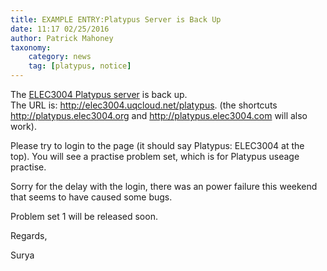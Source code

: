 ```yaml
---
title: EXAMPLE ENTRY:Platypus Server is Back Up
date: 11:17 02/25/2016
author: Patrick Mahoney
taxonomy:
    category: news
    tag: [platypus, notice]
---
```


The [ELEC3004 Platypus server](http://elec3004.uqcloud.net/platypus) is back up.  
The URL is: 
    http://elec3004.uqcloud.net/platypus.
(the shortcuts http://platypus.elec3004.org and  http://platypus.elec3004.com will also work).

Please try to login to the page (it should say Platypus: ELEC3004 at the top).  You will see a practise problem set, which is for Platypus useage practise.

Sorry for the delay with the login, there was an power failure this weekend that seems to have caused some bugs.  

Problem set 1 will be released soon.

Regards,

Surya
